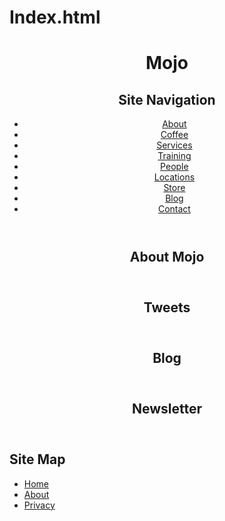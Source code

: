 Index.html
==========

<!DOCTYPE html>
<html lang="en">
  <head>
    <meta charset="utf-8">
    <title>Basic HTML Page Structure</title>
  </head>
  <body>
    <header>
      <h1>Mojo</h1>  <!-- add Header logo image or content here -->
      <nav>
        <h2>Site Navigation</h2>  <!-- add Header nav links here -->
        <ul>
          <li><a href="/about">About</a></li>
          <li><a href="/coffee">Coffee</a></li>
          <li><a href="/services">Services</a></li>
          <li><a href="/training">Training</a></li>
          <li><a href="/people">People</a></li>
          <li><a href="/locations">Locations</a></li>
          <li><a href="/store">Store</a></li>
          <li><a href="/blog">Blog</a></li>
          <li><a href="/contact">Contact</a></li>
          </ul>
      </nav>
    </header>
    <main>
      <section id="hero-unit">
        <header>
          <h2>About Mojo</h2>
        </header>
        <!-- add hero content here -->
      </section>
      <section id="tweets">
        <header>
          <h2>Tweets</h2>
        </header>
        <!-- add tweets content here -->
      </section>
      <section id="blog">
        <header>
          <h2>Blog</h2>
        </header>
        <!-- add blog content here -->
      </section>
      <section id="newsletter">
        <header>
          <h2>Newsletter</h2>
        </header>
        <!-- add newsletter content here -->
      </section>
    </main>
    <footer>
      <!-- add Footer content here -->
      <nav>
        <h2>Site Map</h2> <!-- add Footer links here -->
        <ul>
          <li><a href="/">Home</a></li>
          <li><a href="/about">About</a></li>
          <li><a href="/privacy">Privacy</a></li>
        </ul>
      </nav>
    </footer>
  </body>
</html>

